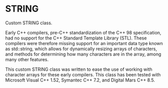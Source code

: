 # STRING
Custom STRING class.

Early C++ compilers, pre-C++ standardization of the C++ 98 specification, had no support for the C++ Standard Template Library (STL).
These compilers were therefore missing support for an important data type known as std::string, which allows for dynamically resizing
arrays of characters, and methods for determining how many characters are in the array, among many other features.

This custom STRING class was written to ease the use of working with character arrays for these early compilers.  This class has been
tested with Microsoft Visual C++ 1.52, Symantec C++ 7.2, and Digital Mars C++ 8.5.
